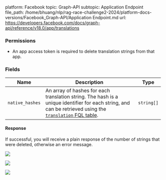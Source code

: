 platform: Facebook
topic: Graph-API
subtopic: Application Endpoint
file_path: /home/bhuang/nlp/rag-race-challenge2-2024/platform-docs-versions/Facebook_Graph-API/Application Endpoint.md
url: https://developers.facebook.com/docs/graph-api/reference/v18.0/app/translations

### Permissions

* An app access token is required to delete translation strings from that app.
    

### Fields

| Name | Description | Type |
| --- | --- | --- |
| `native_hashes` | An array of hashes for each translation string. The hash is a unique identifier for each string, and can be retrieved using the [`translation` FQL table](https://developers.facebook.com/docs/reference/fql/translation/). | `string[]` |

#### Response

If successful, you will receive a plain response of the number of strings that were deleted, otherwise an error message.

![](https://www.facebook.com/tr?id=675141479195042&ev=PageView&noscript=1)

![](https://www.facebook.com/tr?id=574561515946252&ev=PageView&noscript=1)

![](https://www.facebook.com/tr?id=1754628768090156&ev=PageView&noscript=1)